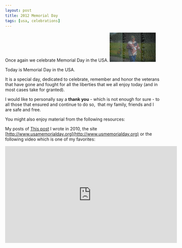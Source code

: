 ```yaml
---
layout: post
title: 2012 Memorial Day
tags: [usa, celebrations]
---
```


Once again we celebrate Memorial Day in the USA.
<img class="post-image" src="/files/2012-05-28-memorial-day.png" />

Today is Memorial Day in the USA.

It is a special day, dedicated to celebrate, remember and honor the veterans that have gone and fought for all the liberties that we all enjoy today (and in most cases take for granted).

I would like to personally say a **thank you** - which is not enough for sure - to all those that ensured and continue to do so, &nbsp;that my family, friends and I are safe and free.


You might also enjoy material from the following resources:

My posts of [This post](/posts/2010-memorial-day) I wrote in 2010, the site [http://www.usamemorialday.org](http://www.usmemorialday.org) or the following video which is one of my favorites:

<iframe width="560" height="315" src="https://www.youtube.com/embed/I0fQd858cRc" frameborder="0" allowfullscreen></iframe>